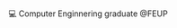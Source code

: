 💻 Computer Enginnering graduate @FEUP

<!---
6ernardo/6ernardo is a ✨ special ✨ repository because its `README.md` (this file) appears on your GitHub profile.
You can click the Preview link to take a look at your changes.
--->
